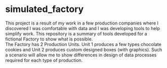 # simulated_factory
This project is a result of my work in a few production companies where I discovered I was comfortable with data and I was developing tools to help simplify work. This repository is a summary of tools developed for a fictional Factory to show what is possible.
<br>The Factory has 2 Production Units. Unit 1 produces a few types chocolate cookies and Unit 2 produces custom designed boxes (with graphics). Such a scenario will allow me to show differences in design of data processes required for each type of production.
